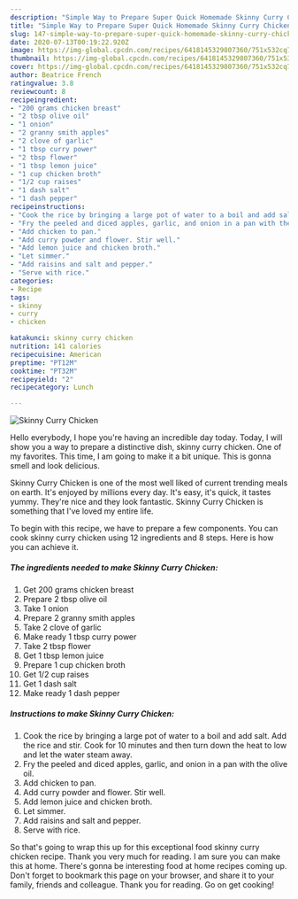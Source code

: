 ```yaml
---
description: "Simple Way to Prepare Super Quick Homemade Skinny Curry Chicken"
title: "Simple Way to Prepare Super Quick Homemade Skinny Curry Chicken"
slug: 147-simple-way-to-prepare-super-quick-homemade-skinny-curry-chicken
date: 2020-07-13T00:19:22.920Z
image: https://img-global.cpcdn.com/recipes/6418145329807360/751x532cq70/skinny-curry-chicken-recipe-main-photo.jpg
thumbnail: https://img-global.cpcdn.com/recipes/6418145329807360/751x532cq70/skinny-curry-chicken-recipe-main-photo.jpg
cover: https://img-global.cpcdn.com/recipes/6418145329807360/751x532cq70/skinny-curry-chicken-recipe-main-photo.jpg
author: Beatrice French
ratingvalue: 3.8
reviewcount: 8
recipeingredient:
- "200 grams chicken breast"
- "2 tbsp olive oil"
- "1 onion"
- "2 granny smith apples"
- "2 clove of garlic"
- "1 tbsp curry power"
- "2 tbsp flower"
- "1 tbsp lemon juice"
- "1 cup chicken broth"
- "1/2 cup raises"
- "1 dash salt"
- "1 dash pepper"
recipeinstructions:
- "Cook the rice by bringing a large pot of water to a boil and add salt. Add the rice and stir. Cook for 10 minutes and then turn down the heat to low and let the water steam away."
- "Fry the peeled and diced apples, garlic, and onion in a pan with the olive oil."
- "Add chicken to pan."
- "Add curry powder and flower. Stir well."
- "Add lemon juice and chicken broth."
- "Let simmer."
- "Add raisins and salt and pepper."
- "Serve with rice."
categories:
- Recipe
tags:
- skinny
- curry
- chicken

katakunci: skinny curry chicken 
nutrition: 141 calories
recipecuisine: American
preptime: "PT12M"
cooktime: "PT32M"
recipeyield: "2"
recipecategory: Lunch

---
```



![Skinny Curry Chicken](https://img-global.cpcdn.com/recipes/6418145329807360/751x532cq70/skinny-curry-chicken-recipe-main-photo.jpg)

Hello everybody, I hope you're having an incredible day today. Today, I will show you a way to prepare a distinctive dish, skinny curry chicken. One of my favorites. This time, I am going to make it a bit unique. This is gonna smell and look delicious.

Skinny Curry Chicken is one of the most well liked of current trending meals on earth. It's enjoyed by millions every day. It's easy, it's quick, it tastes yummy. They're nice and they look fantastic. Skinny Curry Chicken is something that I've loved my entire life.




To begin with this recipe, we have to prepare a few components. You can cook skinny curry chicken using 12 ingredients and 8 steps. Here is how you can achieve it.

<!--inarticleads1-->

##### The ingredients needed to make Skinny Curry Chicken:

1. Get 200 grams chicken breast
1. Prepare 2 tbsp olive oil
1. Take 1 onion
1. Prepare 2 granny smith apples
1. Take 2 clove of garlic
1. Make ready 1 tbsp curry power
1. Take 2 tbsp flower
1. Get 1 tbsp lemon juice
1. Prepare 1 cup chicken broth
1. Get 1/2 cup raises
1. Get 1 dash salt
1. Make ready 1 dash pepper




<!--inarticleads2-->

##### Instructions to make Skinny Curry Chicken:

1. Cook the rice by bringing a large pot of water to a boil and add salt. Add the rice and stir. Cook for 10 minutes and then turn down the heat to low and let the water steam away.
1. Fry the peeled and diced apples, garlic, and onion in a pan with the olive oil.
1. Add chicken to pan.
1. Add curry powder and flower. Stir well.
1. Add lemon juice and chicken broth.
1. Let simmer.
1. Add raisins and salt and pepper.
1. Serve with rice.




So that's going to wrap this up for this exceptional food skinny curry chicken recipe. Thank you very much for reading. I am sure you can make this at home. There's gonna be interesting food at home recipes coming up. Don't forget to bookmark this page on your browser, and share it to your family, friends and colleague. Thank you for reading. Go on get cooking!
